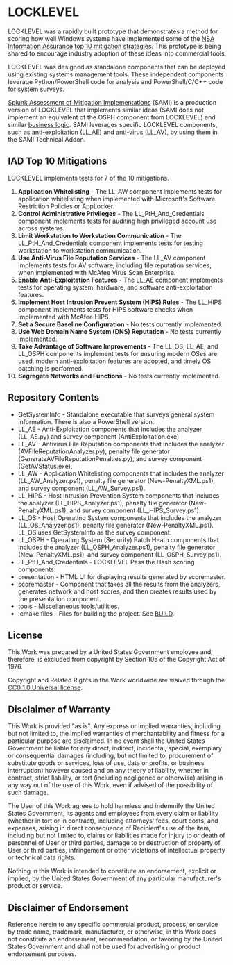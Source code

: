 # LOCKLEVEL

LOCKLEVEL was a rapidly built prototype that demonstrates a method for scoring how well Windows systems have implemented some of the [NSA Information Assurance](https://www.iad.gov/) [top 10 mitigation strategies](https://www.iad.gov/iad/library/ia-guidance/iads-top-10-information-assurance-mitigation-strategies.cfm). This prototype is being shared to encourage industry adoption of these ideas into commercial tools.

LOCKLEVEL was designed as standalone components that can be deployed using existing systems management tools. These independent components leverage Python/PowerShell code for analysis and PowerShell/C/C++ code for system surveys.

[Splunk Assessment of Mitigation Implementations](https://github.com/iadgov/Splunk-Assessment-of-Mitigation-Implementations) (SAMI) is a production version of LOCKLEVEL that implements similar ideas (SAMI does not implement an equivalent of the OSPH component from LOCKLEVEL) and similar [business logic](https://github.com/iadgov/Splunk-Assessment-of-Mitigation-Implementations/raw/master/SAMI_Business_Logic.xlsx). SAMI leverages specific LOCKLEVEL components, such as [anti-exploitation](./LL_AE/AntiExploitation/) (LL_AE) and [anti-virus](./LL_AV/GetAVStatus/) (LL_AV), by using them in the SAMI Technical Addon.

## IAD Top 10 Mitigations 
LOCKLEVEL implements tests for 7 of the 10 mitigations.

1. **Application Whitelisting** - The LL_AW component implements tests for application whitelisting when implemented with Microsoft's Software Restriction Policies or AppLocker.
1. **Control Administrative Privileges** - The LL_PtH_And_Credentials component implements tests for auditing high privileged account use across systems.
1. **Limit Workstation to Workstation Communication** - The LL_PtH_And_Credentials component implements tests for testing workstation to workstation communication.
1. **Use Anti-Virus File Reputation Services** - The LL_AV component implements tests for AV software, including file reputation services, when implemented with McAfee Virus Scan Enterprise.
1. **Enable Anti-Exploitation Features** - The LL_AE component implements tests for operating system, hardware, and software anti-exploitation features.
1. **Implement Host Intrusion Prevent System (HIPS) Rules** - The LL_HIPS component implements tests for HIPS software checks when implemented with McAfee HIPS.
1. **Set a Secure Baseline Configuration** - No tests currently implemented.
1. **Use Web Domain Name System (DNS) Reputation** - No tests currently implemented.
1. **Take Advantage of Software Improvements** - The LL_OS, LL_AE, and LL_OSPH components implement tests for ensuring modern OSes are used, modern anti-exploitation features are adopted, and timely OS patching is performed.
1. **Segregate Networks and Functions** - No tests currently implemented.

## Repository Contents

* GetSystemInfo - Standalone executable that surveys general system information. There is also a PowerShell version.
* LL_AE - Anti-Exploitation components that includes the analyzer (LL_AE.py) and survey component (AntiExploitation.exe)
* LL_AV - Antivirus File Reputation components that includes the analyzer (AVFileReputationAnalyzer.py), penalty file generator (GenerateAVFileReputationPenalties.py), and survey component (GetAVStatus.exe).
* LL_AW - Application Whitelisting components that includes the analyzer (LL_AW_Analyzer.ps1), penalty file generator (New-PenaltyXML.ps1), and survey component (LL_AW_Survey.ps1).
* LL_HIPS - Host Intrusion Prevention System components that includes the analyzer (LL_HIPS_Analyzer.ps1), penalty file generator (New-PenaltyXML.ps1), and survey component (LL_HIPS_Survey.ps1).
* LL_OS - Host Operating System components that includes the analyzer (LL_OS_Analyzer.ps1), penalty file generator (New-PenaltyXML.ps1). LL_OS uses GetSystemInfo as the survey component.
* LL_OSPH - Operating System (Security) Patch Heath components that includes the analyzer (LL_OSPH_Analyzer.ps1), penalty file generator (New-PenaltyXML.ps1), and survey component (LL_OSPH_Survey.ps1).
* LL_PtH_And_Credentials - LOCKLEVEL Pass the Hash scoring components.
* presentation - HTML UI for displaying results generated by scoremaster.
* scoremaster - Component that takes all the results from the analyzers, generates network and host scores, and then creates results used by the presentation component.
* tools - Miscellaneous tools/utilities.
* .cmake files - Files for building the project. See [BUILD](../BUILD.md).

## License
This Work was prepared by a United States Government employee and, therefore, is excluded from copyright by Section 105 of the Copyright Act of 1976.

Copyright and Related Rights in the Work worldwide are waived through the [CC0 1.0 Universal license](https://creativecommons.org/publicdomain/zero/1.0/).

## Disclaimer of Warranty
This Work is provided "as is". Any express or implied warranties, including but not limited to, the implied warranties of merchantability and fitness for a particular purpose are disclaimed. In no event shall the United States Government be liable for any direct, indirect, incidental, special, exemplary or consequential damages (including, but not limited to, procurement of substitute goods or services, loss of use, data or profits, or business interruption) however caused and on any theory of liability, whether in contract, strict liability, or tort (including negligence or otherwise) arising in any way out of the use of this Work, even if advised of the possibility of such damage.

The User of this Work agrees to hold harmless and indemnify the United States Government, its agents and employees from every claim or liability (whether in tort or in contract), including attorneys' fees, court costs, and expenses, arising in direct consequence of Recipient's use of the item, including but not limited to, claims or liabilities made for injury to or death of personnel of User or third parties, damage to or destruction of property of User or third parties, infringement or other violations of intellectual property or technical data rights.

Nothing in this Work is intended to constitute an endorsement, explicit or implied, by the United States Government of any particular manufacturer's product or service.

## Disclaimer of Endorsement
Reference herein to any specific commercial product, process, or service by trade name, trademark, manufacturer, or otherwise, in this Work does not constitute an endorsement, recommendation, or favoring by the United States Government and shall not be used for advertising or product endorsement purposes.